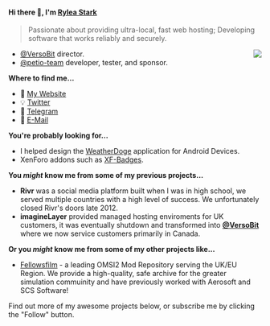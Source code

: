 #### Hi there 👋, I'm [Rylea Stark](https://ryleastark.com)

> Passionate about providing ultra-local, fast web hosting; Developing software that works reliably and securely. 

<img src="https://github-readme-stats-mrdulin.vercel.app/api?username=ryleastark&show_icons=true&hide_border=true&count_private=true&theme=cobalt&hide=stars" align="right">

- [@VersoBit](https://github.com/VersoBit) director.
- [@petio-team](https://github.com/petio-team) developer, tester, and sponsor.

**Where to find me...**

- :iphone: [My Website](https://ryleastark.com)
- :bulb: [Twitter](https://twitter.com/RyleaStark)
- :mega: [Telegram](https://t.me/s/RyleaStark)
- :email: [E-Mail](mailto:me_at_ryleastark_com)

**You're probably looking for...**

- I helped design the [WeatherDoge](https://github.com/VersoBit/WeatherDoge) application for Android Devices.
- XenForo addons such as [XF-Badges](https://github.com/VersoBit/XF-Badges).

**You _might_ know me from some of my previous projects...**

- **Rivr** was a social media platform built when I was in high school, we served multiple countries with a high level of success. We unfortunately closed Rivr's doors late 2012.
- **imagineLayer** provided managed hosting enviroments for UK customers, it was eventually shutdown and transformed into **[@VersoBit](https://github.com/VersoBit)** where we now service customers primarily in Canada.

**Or you _might_ know me from some of my other projects like...**
- [Fellowsfilm](https://fellowsfilm.com/) - a leading OMSI2 Mod Repository serving the UK/EU Region. We provide a high-quality, safe archive for the greater simulation commuinity and have previously worked with Aerosoft and SCS Software!

Find out more of my awesome projects below, or subscribe me by clicking the "Follow" button.

